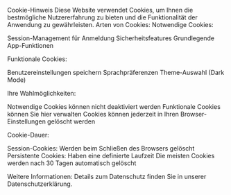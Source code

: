 Cookie-Hinweis
Diese Website verwendet Cookies, um Ihnen die bestmögliche Nutzererfahrung zu bieten und die Funktionalität der Anwendung zu gewährleisten.
Arten von Cookies:
Notwendige Cookies:

Session-Management für Anmeldung
Sicherheitsfeatures
Grundlegende App-Funktionen

Funktionale Cookies:

Benutzereinstellungen speichern
Sprachpräferenzen
Theme-Auswahl (Dark Mode)

Ihre Wahlmöglichkeiten:

Notwendige Cookies können nicht deaktiviert werden
Funktionale Cookies können Sie hier verwalten
Cookies können jederzeit in Ihren Browser-Einstellungen gelöscht werden

Cookie-Dauer:

Session-Cookies: Werden beim Schließen des Browsers gelöscht
Persistente Cookies: Haben eine definierte Laufzeit
Die meisten Cookies werden nach 30 Tagen automatisch gelöscht

Weitere Informationen:
Details zum Datenschutz finden Sie in unserer Datenschutzerklärung.